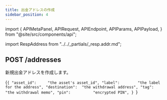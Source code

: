 ```yaml
---
title: 出金アドレスの作成
sidebar_position: 4
---
```


import {
  APIMetaPanel,
  APIRequest,
  APIEndpoint,
  APIParams,
  APIPayload,
} from "@site/src/components/api";

import RespAddress from "../../_partials/_resp.addr.md";

## POST /addresses

新規出金アドレスを作成します。

<APIEndpoint url="/addresses" />

<APIMetaPanel scope="Authorized" scopeNote="" />

<APIPayload>{`{
  "asset_id":     "the asset's asset_id",
  "label":        "the label for the address",
  "destination":  "the withdrawal address",
  "tag":          "the withdrawal memo",
  "pin":          "encrypted PIN",
}
`}</APIPayload>

<APIRequest
  title="Create an ETH address"
  method="POST"
  url='/addresses --data &apos;{"asset_id":"43d61dcd-e413-450d-80b8-101d5e903357","label":"Jason ETH Address","pin":"nRF5OyFmO4REG6lcPk1jwKDJrENim791uLe+HH0g7EwQHXK9FgCMJl5RDKbeCNDW","destination":"0x86fa049857e0209aa7d9e616f7eb3b3b78ecfdb0", "tag": "", "label": ""}&apos;'
/>

<RespAddress />
